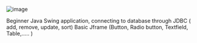 ![image](https://github.com/user-attachments/assets/4b195e23-c1ad-40be-8d15-8e54ebd80ef6)


  Beginner Java Swing application, connecting to database through JDBC ( add, remove, update, sort)
  Basic Jframe (Button, Radio button, Textfield, Table,..... )
